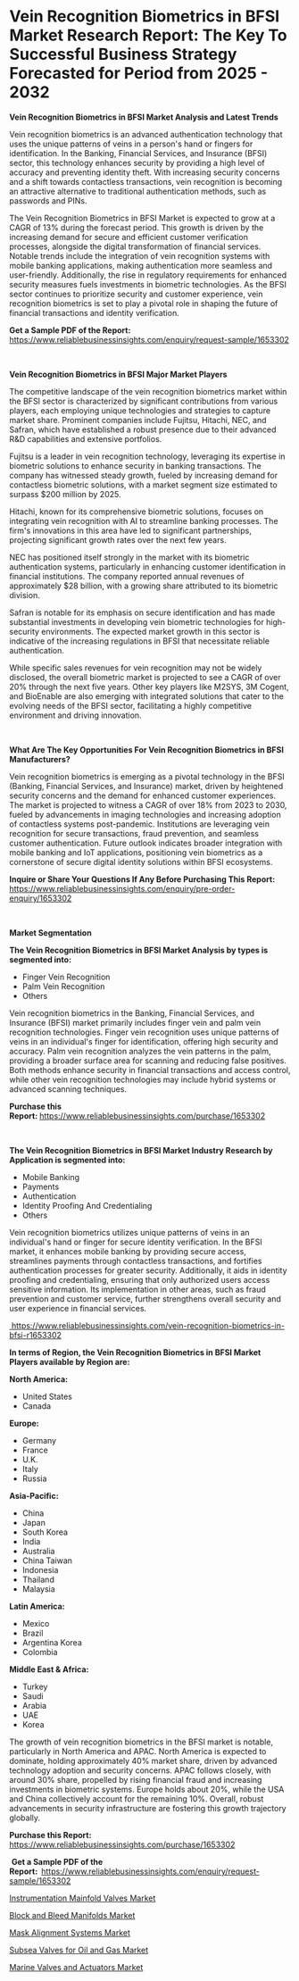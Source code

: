 <p><h1>Vein Recognition Biometrics in BFSI Market Research Report: The Key To Successful Business Strategy Forecasted for Period from 2025 - 2032</h1></p><p><strong>Vein Recognition Biometrics in BFSI Market Analysis and Latest Trends</strong></p>
<p><p>Vein recognition biometrics is an advanced authentication technology that uses the unique patterns of veins in a person's hand or fingers for identification. In the Banking, Financial Services, and Insurance (BFSI) sector, this technology enhances security by providing a high level of accuracy and preventing identity theft. With increasing security concerns and a shift towards contactless transactions, vein recognition is becoming an attractive alternative to traditional authentication methods, such as passwords and PINs.</p><p>The Vein Recognition Biometrics in BFSI Market is expected to grow at a CAGR of 13% during the forecast period. This growth is driven by the increasing demand for secure and efficient customer verification processes, alongside the digital transformation of financial services. Notable trends include the integration of vein recognition systems with mobile banking applications, making authentication more seamless and user-friendly. Additionally, the rise in regulatory requirements for enhanced security measures fuels investments in biometric technologies. As the BFSI sector continues to prioritize security and customer experience, vein recognition biometrics is set to play a pivotal role in shaping the future of financial transactions and identity verification.</p></p>
<p><strong>Get a Sample PDF of the Report:&nbsp;</strong> <a href="https://www.reliablebusinessinsights.com/enquiry/request-sample/1653302?utm_campaign=97&utm_medium=2&utm_source=Github&utm_content=ia&utm_term=08032025&utm_id=vein-recognition-biometrics-in-bfsi">https://www.reliablebusinessinsights.com/enquiry/request-sample/1653302</a></p>
<p>&nbsp;</p>
<p><strong>Vein Recognition Biometrics in BFSI Major Market Players</strong></p>
<p><p>The competitive landscape of the vein recognition biometrics market within the BFSI sector is characterized by significant contributions from various players, each employing unique technologies and strategies to capture market share. Prominent companies include Fujitsu, Hitachi, NEC, and Safran, which have established a robust presence due to their advanced R&D capabilities and extensive portfolios. </p><p>Fujitsu is a leader in vein recognition technology, leveraging its expertise in biometric solutions to enhance security in banking transactions. The company has witnessed steady growth, fueled by increasing demand for contactless biometric solutions, with a market segment size estimated to surpass $200 million by 2025. </p><p>Hitachi, known for its comprehensive biometric solutions, focuses on integrating vein recognition with AI to streamline banking processes. The firm's innovations in this area have led to significant partnerships, projecting significant growth rates over the next few years.</p><p>NEC has positioned itself strongly in the market with its biometric authentication systems, particularly in enhancing customer identification in financial institutions. The company reported annual revenues of approximately $28 billion, with a growing share attributed to its biometric division.</p><p>Safran is notable for its emphasis on secure identification and has made substantial investments in developing vein biometric technologies for high-security environments. The expected market growth in this sector is indicative of the increasing regulations in BFSI that necessitate reliable authentication.</p><p>While specific sales revenues for vein recognition may not be widely disclosed, the overall biometric market is projected to see a CAGR of over 20% through the next five years. Other key players like M2SYS, 3M Cogent, and BioEnable are also emerging with integrated solutions that cater to the evolving needs of the BFSI sector, facilitating a highly competitive environment and driving innovation.</p></p>
<p>&nbsp;</p>
<p><strong>What Are The Key Opportunities For Vein Recognition Biometrics in BFSI Manufacturers?</strong></p>
<p><p>Vein recognition biometrics is emerging as a pivotal technology in the BFSI (Banking, Financial Services, and Insurance) market, driven by heightened security concerns and the demand for enhanced customer experiences. The market is projected to witness a CAGR of over 18% from 2023 to 2030, fueled by advancements in imaging technologies and increasing adoption of contactless systems post-pandemic. Institutions are leveraging vein recognition for secure transactions, fraud prevention, and seamless customer authentication. Future outlook indicates broader integration with mobile banking and IoT applications, positioning vein biometrics as a cornerstone of secure digital identity solutions within BFSI ecosystems.</p></p>
<p><strong>Inquire or Share Your Questions If Any Before Purchasing This Report:</strong> <a href="https://www.reliablebusinessinsights.com/enquiry/pre-order-enquiry/1653302?utm_campaign=97&utm_medium=2&utm_source=Github&utm_content=ia&utm_term=08032025&utm_id=vein-recognition-biometrics-in-bfsi">https://www.reliablebusinessinsights.com/enquiry/pre-order-enquiry/1653302</a></p>
<p>&nbsp;</p>
<p><strong>Market Segmentation</strong></p>
<p><strong>The Vein Recognition Biometrics in BFSI Market Analysis by types is segmented into:</strong></p>
<p><ul><li>Finger Vein Recognition</li><li>Palm Vein Recognition</li><li>Others</li></ul></p>
<p><p>Vein recognition biometrics in the Banking, Financial Services, and Insurance (BFSI) market primarily includes finger vein and palm vein recognition technologies. Finger vein recognition uses unique patterns of veins in an individual's finger for identification, offering high security and accuracy. Palm vein recognition analyzes the vein patterns in the palm, providing a broader surface area for scanning and reducing false positives. Both methods enhance security in financial transactions and access control, while other vein recognition technologies may include hybrid systems or advanced scanning techniques.</p></p>
<p><strong>Purchase this Report:&nbsp;</strong><a href="https://www.reliablebusinessinsights.com/purchase/1653302?utm_campaign=97&utm_medium=2&utm_source=Github&utm_content=ia&utm_term=08032025&utm_id=vein-recognition-biometrics-in-bfsi">https://www.reliablebusinessinsights.com/purchase/1653302</a></p>
<p>&nbsp;</p>
<p><strong>The Vein Recognition Biometrics in BFSI Market Industry Research by Application is segmented into:</strong></p>
<p><ul><li>Mobile Banking</li><li>Payments</li><li>Authentication</li><li>Identity Proofing And Credentialing</li><li>Others</li></ul></p>
<p><p>Vein recognition biometrics utilizes unique patterns of veins in an individual's hand or finger for secure identity verification. In the BFSI market, it enhances mobile banking by providing secure access, streamlines payments through contactless transactions, and fortifies authentication processes for greater security. Additionally, it aids in identity proofing and credentialing, ensuring that only authorized users access sensitive information. Its implementation in other areas, such as fraud prevention and customer service, further strengthens overall security and user experience in financial services.</p></p>
<p><a href="https://www.reliablebusinessinsights.com/vein-recognition-biometrics-in-bfsi-r1653302?utm_campaign=97&utm_medium=2&utm_source=Github&utm_content=ia&utm_term=08032025&utm_id=vein-recognition-biometrics-in-bfsi">&nbsp;https://www.reliablebusinessinsights.com/vein-recognition-biometrics-in-bfsi-r1653302</a></p>
<p><strong>In terms of Region, the Vein Recognition Biometrics in BFSI Market Players available by Region are:</strong></p>
<p>
    <p> <strong> North America: </strong>
        <ul>
            <li>United States</li>
            <li>Canada</li>
        </ul>
        </p> 
    <p> <strong> Europe: </strong>
        <ul>
            <li>Germany</li>
            <li>France</li>
            <li>U.K.</li>
            <li>Italy</li>
            <li>Russia</li>
        </ul>
        </p> 
    <p> <strong> Asia-Pacific: </strong>
        <ul>
            <li>China</li>
            <li>Japan</li>
            <li>South Korea</li>
            <li>India</li>
            <li>Australia</li>
            <li>China Taiwan</li>
            <li>Indonesia</li>
            <li>Thailand</li>
            <li>Malaysia</li>
        </ul>
        </p> 
    <p> <strong> Latin America: </strong>
        <ul>
            <li>Mexico</li>
            <li>Brazil</li>
            <li>Argentina Korea</li>
            <li>Colombia</li>
        </ul>
        </p> 
    <p> <strong> Middle East & Africa: </strong>
        <ul>
            <li>Turkey</li>
            <li>Saudi</li>
            <li>Arabia</li>
            <li>UAE</li>
            <li>Korea</li>
        </ul>
    </p>
    </p>
<p><p>The growth of vein recognition biometrics in the BFSI market is notable, particularly in North America and APAC. North America is expected to dominate, holding approximately 40% market share, driven by advanced technology adoption and security concerns. APAC follows closely, with around 30% share, propelled by rising financial fraud and increasing investments in biometric systems. Europe holds about 20%, while the USA and China collectively account for the remaining 10%. Overall, robust advancements in security infrastructure are fostering this growth trajectory globally.</p></p>
<p><strong>Purchase this Report: </strong><a href="https://www.reliablebusinessinsights.com/purchase/1653302?utm_campaign=97&utm_medium=2&utm_source=Github&utm_content=ia&utm_term=08032025&utm_id=vein-recognition-biometrics-in-bfsi">https://www.reliablebusinessinsights.com/purchase/1653302</a></p>
<p>&nbsp;<strong>Get a Sample PDF of the Report:&nbsp;&nbsp;</strong><a href="https://www.reliablebusinessinsights.com/enquiry/request-sample/1653302?utm_campaign=97&utm_medium=2&utm_source=Github&utm_content=ia&utm_term=08032025&utm_id=vein-recognition-biometrics-in-bfsi">https://www.reliablebusinessinsights.com/enquiry/request-sample/1653302</a></p>
<p><strong></strong></p>
<p><p><a href="https://github.com/cordaysamaya/Market-Research-Report-List-1/blob/main/instrumentation-mainfold-valves-market.md?utm_campaign=97&utm_medium=2&utm_source=Github&utm_content=ia&utm_term=08032025&utm_id=vein-recognition-biometrics-in-bfsi">Instrumentation Mainfold Valves Market</a></p><p><a href="https://github.com/botocniveda/Market-Research-Report-List-1/blob/main/block-and-bleed-manifolds-market.md?utm_campaign=97&utm_medium=2&utm_source=Github&utm_content=ia&utm_term=08032025&utm_id=vein-recognition-biometrics-in-bfsi">Block and Bleed Manifolds Market</a></p><p><a href="https://github.com/taffouasaoka/Market-Research-Report-List-1/blob/main/mask-alignment-systems-market.md?utm_campaign=97&utm_medium=2&utm_source=Github&utm_content=ia&utm_term=08032025&utm_id=vein-recognition-biometrics-in-bfsi">Mask Alignment Systems Market</a></p><p><a href="https://github.com/obajimlaweh59/Market-Research-Report-List-1/blob/main/subsea-valves-for-oil-and-gas-market.md?utm_campaign=97&utm_medium=2&utm_source=Github&utm_content=ia&utm_term=08032025&utm_id=vein-recognition-biometrics-in-bfsi">Subsea Valves for Oil and Gas Market</a></p><p><a href="https://github.com/kuciakkukalo/Market-Research-Report-List-1/blob/main/marine-valves-and-actuators-market.md?utm_campaign=97&utm_medium=2&utm_source=Github&utm_content=ia&utm_term=08032025&utm_id=vein-recognition-biometrics-in-bfsi">Marine Valves and Actuators Market</a></p></p>